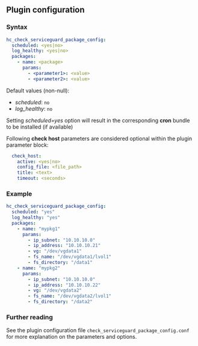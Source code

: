## Plugin configuration

### Syntax

```yaml
hc_check_serviceguard_package_config:
  scheduled: <yes|no>
  log_healthy: <yes|no>
  packages:
    - name: <package>
      params:
        - <parameter1>: <value>
        - <parameter2>: <value>
```

Default values (non-null):
* *scheduled*: `no`
* *log_healthy*: `no`

Setting *scheduled=yes* option will result in the corresponding **cron** bundle to be installed (if available)

Following **check host** parameters are considered optional within the plugin parameter block:

```yaml
  check_host:
    active: <yes|no>
    config_file: <file_path>
    title: <text>
    timeout: <seconds>
```

### Example

```yaml
hc_check_serviceguard_package_config:
  scheduled: "yes"    
  log_healthy: "yes"
  packages:
    - name: "mypkg1"
      params:
        - ip_subnet: "10.10.10.0"
        - ip_address: "10.10.10.21"
        - vg: "/dev/vgdata1"
        - fs_name: "/dev/vgdata1/lvol1"
        - fs_directory: "/data1"
    - name: "mypkg2"
      params:
        - ip_subnet: "10.10.10.0"
        - ip_address: "10.10.10.22"
        - vg: "/dev/vgdata2"
        - fs_name: "/dev/vgdata2/lvol1"
        - fs_directory: "/data2"
```

### Further reading

See the plugin configuration file `check_serviceguard_package_config.conf` for more explanation on the parameters and options.
